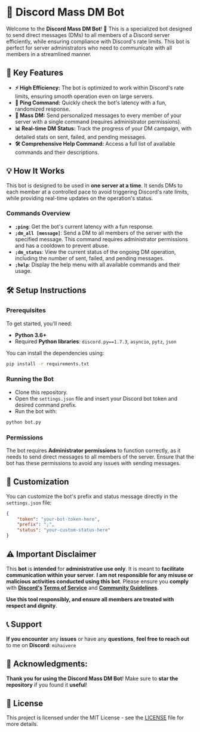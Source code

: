 # 🚀 Discord Mass DM Bot

Welcome to the **Discord Mass DM Bot**! 🎉 This is a specialized bot designed to send direct messages (DMs) to all members of a Discord server efficiently, while ensuring compliance with Discord's rate limits. This bot is perfect for server administrators who need to communicate with all members in a streamlined manner.

## 🌟 Key Features

- **⚡️ High Efficiency:** The bot is optimized to work within Discord's rate limits, ensuring smooth operation even on large servers.
- **📶 Ping Command:** Quickly check the bot's latency with a fun, randomized response.
- **🔔 Mass DM:** Send personalized messages to every member of your server with a single command (requires administrator permissions).
- **📊 Real-time DM Status:** Track the progress of your DM campaign, with detailed stats on sent, failed, and pending messages.
- **🛠 Comprehensive Help Command:** Access a full list of available commands and their descriptions.

## 💡 How It Works

This bot is designed to be used in **one server at a time**. It sends DMs to each member at a controlled pace to avoid triggering Discord's rate limits, while providing real-time updates on the operation's status.

### Commands Overview

- **`;ping`**: Get the bot's current latency with a fun response.
- **`;dm_all [message]`**: Send a DM to all members of the server with the specified message. This command requires administrator permissions and has a cooldown to prevent abuse.
- **`;dm_status`**: View the current status of the ongoing DM operation, including the number of sent, failed, and pending messages.
- **`;help`**: Display the help menu with all available commands and their usage.

## 🛠 Setup Instructions

### Prerequisites

To get started, you'll need:

- **Python 3.6+**
- Required **Python libraries**: `discord.py==1.7.3`, `asyncio`, `pytz`, `json`

You can install the dependencies using:

```bash
pip install -r requirements.txt
```

### Running the Bot

- Clone this repository.
- Open the `settings.json` file and insert your Discord bot token and desired command prefix.
- Run the bot with:
```bash
python bot.py
```

### Permissions

The bot requires **Administrator permissions** to function correctly, as it needs to send direct messages to all members of the server. Ensure that the bot has these permissions to avoid any issues with sending messages.

## 🎨 Customization

You can customize the bot's prefix and status message directly in the `settings.json` file:
```json
{
    "token": "your-bot-token-here",
    "prefix": ";",
    "status": "your-custom-status-here"
}
```

## ⚠️ Important Disclaimer

This **bot** is **intended** for **administrative use only**. It is meant to **facilitate communication within your server**. **I am not responsible for any misuse or malicious activities conducted using this bot**. Please ensure you **comply** with **[Discord's](https://discord.com/) [Terms of Service](https://discord.com/terms)** and **[Community Guidelines](https://discord.com/guidelines)**.

**Use this tool responsibly, and ensure all members are treated with respect and dignity**.

## 📞 Support

**If you encounter** any **issues** or have any **questions**, **feel free to reach out** to me on **Discord**: `mihaivere`

## 🙏 Acknowledgments:

**Thank you for using the Discord Mass DM Bot**! Make sure to **star the repository** if you found it **useful**!

## 📄 License

This project is licensed under the MIT License - see the [LICENSE](https://github.com/M1HA15/Discord-Mass-DM-Bot/blob/main/LICENSE) file for more details.
